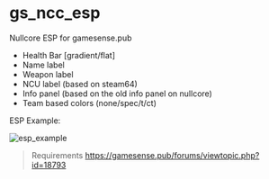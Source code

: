 # gs_ncc_esp
Nullcore ESP for gamesense.pub

- Health Bar [gradient/flat]
- Name label
- Weapon label
- NCU label (based on steam64)
- Info panel (based on the old info panel on nullcore)
- Team based colors (none/spec/t/ct)


ESP Example:

![esp_example](https://traps.best/owo/jbdv6.png)


> Requirements
https://gamesense.pub/forums/viewtopic.php?id=18793
